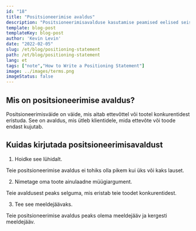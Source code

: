 ```yaml
---
id: "18"
title: "Positsioneerimise avaldus"
description: "Positsioneerimisavalduse kasutamise peamised eelised seisnevad selles, et see aitab teil selgitada oma ettevõtte ainulaadset müügipositsiooni (USP), aitab teil suunata oma turgu ja aitab teil luua konkurentsieelise."
template: blog-post
templateKey: blog-post
author: 'Kevin Levin'
date: "2022-02-05"
slug: /et/blog/positioning-statement
path: /et/blog/positioning-statement
lang: et
tags: ["note","How to Write a Positioning Statement"]
image: ../images/terms.png
imageStatus: false
---
```

## Mis on positsioneerimise avaldus?

Positsioneerimisväide on väide, mis aitab ettevõttel või tootel konkurentidest eristuda. See on avaldus, mis ütleb klientidele, mida ettevõte või toode endast kujutab.


## Kuidas kirjutada positsioneerimisavaldust

1. Hoidke see lühidalt.

Teie positsioneerimise avaldus ei tohiks olla pikem kui üks või kaks lauset.

2. Nimetage oma toote ainulaadne müügiargument.

Teie avaldusest peaks selguma, mis eristab teie toodet konkurentidest.

3. Tee see meeldejäävaks.

Teie positsioneerimise avaldus peaks olema meeldejääv ja kergesti meeldejääv.


